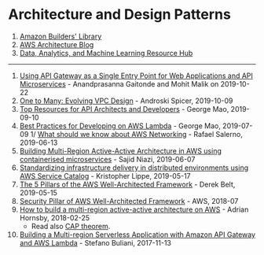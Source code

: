 # Architecture and Design Patterns

1. [Amazon Builders' Library](https://aws.amazon.com/builders-library)
1. [AWS Architecture Blog](https://aws.amazon.com/blogs/architecture/)
1. [Data, Analytics, and Machine Learning Resource Hub](
   https://resources.awscloud.com/aws-data-analytics-machinelearning)

---
1. [Using API Gateway as a Single Entry Point for Web Applications and API Microservices](
https://aws.amazon.com/blogs/architecture/using-api-gateway-as-a-single-entry-point-for-web-applications-and-api-microservices/
) - Anandprasanna Gaitonde and Mohit Malik on 2019-10-22 
1. [One to Many: Evolving VPC Design](
https://aws.amazon.com/blogs/architecture/one-to-many-evolving-vpc-design/
) - Androski Spicer, 2019-10-09
1. [Top Resources for API Architects and Developers](
https://aws.amazon.com/blogs/architecture/top-resources-for-api-architects-and-developers/
) - George Mao, 2019-09-10
1. [Best Practices for Developing on AWS Lambda](
https://aws.amazon.com/blogs/architecture/best-practices-for-developing-on-aws-lambda/
) - George Mao, 2019-07-09
1/ [What should we know about AWS Networking](
https://salerno-rafael.blogspot.com/2019/06/what-should-we-know-about-aws-networking.html
) - Rafael Salerno, 2019-06-13
1. [Building Multi-Region Active-Active Architecture in AWS using containerised microservices](
https://medium.com/@sajidniazi/building-multi-region-active-active-architecture-in-aws-using-containerised-microservices-7b1d40a7063f
) - Sajid Niazi, 2019-06-07
1. [Standardizing infrastructure delivery in distributed environments using AWS Service Catalog](
https://aws.amazon.com/blogs/mt/standardizing-infrastructure-delivery-in-distributed-environments-using-aws-service-catalog/
) - Kristopher Lippe, 2019-05-17
1. [The 5 Pillars of the AWS Well-Architected Framework](
https://aws.amazon.com/blogs/apn/the-5-pillars-of-the-aws-well-architected-framework/
) - Derek Belt, 2019-05-15
1. [Security Pillar of AWS Well-Architected Framework](
https://d1.awsstatic.com/whitepapers/architecture/AWS-Security-Pillar.pdf
) - AWS, 2018-07
1. [How to build a multi-region active-active architecture on AWS](
https://read.acloud.guru/why-and-how-do-we-build-a-multi-region-active-active-architecture-6d81acb7d208
) - Adrian Hornsby, 2018-02-25
    - Read also [CAP theorem](https://en.wikipedia.org/wiki/CAP_theorem).
1. [Building a Multi-region Serverless Application with Amazon API Gateway and AWS Lambda](
https://aws.amazon.com/blogs/compute/building-a-multi-region-serverless-application-with-amazon-api-gateway-and-aws-lambda/
) - Stefano Buliani, 2017-11-13

